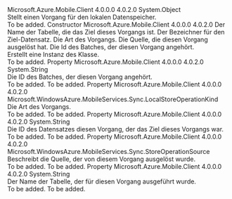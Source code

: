 <Type Name="StoreOperation" FullName="Microsoft.WindowsAzure.MobileServices.Sync.StoreOperation">
  <TypeSignature Language="C#" Value="public class StoreOperation" />
  <TypeSignature Language="ILAsm" Value=".class public auto ansi beforefieldinit StoreOperation extends System.Object" />
  <TypeSignature Language="DocId" Value="T:Microsoft.WindowsAzure.MobileServices.Sync.StoreOperation" />
  <TypeSignature Language="VB.NET" Value="Public Class StoreOperation" />
  <TypeSignature Language="F#" Value="type StoreOperation = class" />
  <AssemblyInfo>
    <AssemblyName>Microsoft.Azure.Mobile.Client</AssemblyName>
    <AssemblyVersion>4.0.0.0</AssemblyVersion>
    <AssemblyVersion>4.0.2.0</AssemblyVersion>
  </AssemblyInfo>
  <Base>
    <BaseTypeName>System.Object</BaseTypeName>
  </Base>
  <Interfaces />
  <Docs>
    <summary>
            Stellt einen Vorgang für den lokalen Datenspeicher.
            </summary>
    <remarks>To be added.</remarks>
  </Docs>
  <Members>
    <Member MemberName=".ctor">
      <MemberSignature Language="C#" Value="public StoreOperation (string tableName, string recordId, Microsoft.WindowsAzure.MobileServices.Sync.LocalStoreOperationKind kind, Microsoft.WindowsAzure.MobileServices.Sync.StoreOperationSource source, string batchId);" />
      <MemberSignature Language="ILAsm" Value=".method public hidebysig specialname rtspecialname instance void .ctor(string tableName, string recordId, valuetype Microsoft.WindowsAzure.MobileServices.Sync.LocalStoreOperationKind kind, valuetype Microsoft.WindowsAzure.MobileServices.Sync.StoreOperationSource source, string batchId) cil managed" />
      <MemberSignature Language="DocId" Value="M:Microsoft.WindowsAzure.MobileServices.Sync.StoreOperation.#ctor(System.String,System.String,Microsoft.WindowsAzure.MobileServices.Sync.LocalStoreOperationKind,Microsoft.WindowsAzure.MobileServices.Sync.StoreOperationSource,System.String)" />
      <MemberSignature Language="VB.NET" Value="Public Sub New (tableName As String, recordId As String, kind As LocalStoreOperationKind, source As StoreOperationSource, batchId As String)" />
      <MemberSignature Language="F#" Value="new Microsoft.WindowsAzure.MobileServices.Sync.StoreOperation : string * string * Microsoft.WindowsAzure.MobileServices.Sync.LocalStoreOperationKind * Microsoft.WindowsAzure.MobileServices.Sync.StoreOperationSource * string -&gt; Microsoft.WindowsAzure.MobileServices.Sync.StoreOperation" Usage="new Microsoft.WindowsAzure.MobileServices.Sync.StoreOperation (tableName, recordId, kind, source, batchId)" />
      <MemberType>Constructor</MemberType>
      <AssemblyInfo>
        <AssemblyName>Microsoft.Azure.Mobile.Client</AssemblyName>
        <AssemblyVersion>4.0.0.0</AssemblyVersion>
        <AssemblyVersion>4.0.2.0</AssemblyVersion>
      </AssemblyInfo>
      <Parameters>
        <Parameter Name="tableName" Type="System.String" />
        <Parameter Name="recordId" Type="System.String" />
        <Parameter Name="kind" Type="Microsoft.WindowsAzure.MobileServices.Sync.LocalStoreOperationKind" />
        <Parameter Name="source" Type="Microsoft.WindowsAzure.MobileServices.Sync.StoreOperationSource" />
        <Parameter Name="batchId" Type="System.String" />
      </Parameters>
      <Docs>
        <param name="tableName">Der Name der Tabelle, die das Ziel dieses Vorgangs ist.</param>
        <param name="recordId">Der Bezeichner für den Ziel-Datensatz.</param>
        <param name="kind">Die Art des Vorgangs.</param>
        <param name="source">Die Quelle, die diesen Vorgang ausgelöst hat.</param>
        <param name="batchId">Die Id des Batches, der diesen Vorgang angehört.</param>
        <summary>
            Erstellt eine Instanz des <see cref="T:Microsoft.WindowsAzure.MobileServices.Sync.StoreOperation" /> Klasse.
            </summary>
        <remarks>To be added.</remarks>
      </Docs>
    </Member>
    <Member MemberName="BatchId">
      <MemberSignature Language="C#" Value="public string BatchId { get; set; }" />
      <MemberSignature Language="ILAsm" Value=".property instance string BatchId" />
      <MemberSignature Language="DocId" Value="P:Microsoft.WindowsAzure.MobileServices.Sync.StoreOperation.BatchId" />
      <MemberSignature Language="VB.NET" Value="Public Property BatchId As String" />
      <MemberSignature Language="F#" Value="member this.BatchId : string with get, set" Usage="Microsoft.WindowsAzure.MobileServices.Sync.StoreOperation.BatchId" />
      <MemberType>Property</MemberType>
      <AssemblyInfo>
        <AssemblyName>Microsoft.Azure.Mobile.Client</AssemblyName>
        <AssemblyVersion>4.0.0.0</AssemblyVersion>
        <AssemblyVersion>4.0.2.0</AssemblyVersion>
      </AssemblyInfo>
      <ReturnValue>
        <ReturnType>System.String</ReturnType>
      </ReturnValue>
      <Docs>
        <summary>
            Die ID des Batches, der diesen Vorgang angehört.
            </summary>
        <value>To be added.</value>
        <remarks>To be added.</remarks>
      </Docs>
    </Member>
    <Member MemberName="Kind">
      <MemberSignature Language="C#" Value="public Microsoft.WindowsAzure.MobileServices.Sync.LocalStoreOperationKind Kind { get; set; }" />
      <MemberSignature Language="ILAsm" Value=".property instance valuetype Microsoft.WindowsAzure.MobileServices.Sync.LocalStoreOperationKind Kind" />
      <MemberSignature Language="DocId" Value="P:Microsoft.WindowsAzure.MobileServices.Sync.StoreOperation.Kind" />
      <MemberSignature Language="VB.NET" Value="Public Property Kind As LocalStoreOperationKind" />
      <MemberSignature Language="F#" Value="member this.Kind : Microsoft.WindowsAzure.MobileServices.Sync.LocalStoreOperationKind with get, set" Usage="Microsoft.WindowsAzure.MobileServices.Sync.StoreOperation.Kind" />
      <MemberType>Property</MemberType>
      <AssemblyInfo>
        <AssemblyName>Microsoft.Azure.Mobile.Client</AssemblyName>
        <AssemblyVersion>4.0.0.0</AssemblyVersion>
        <AssemblyVersion>4.0.2.0</AssemblyVersion>
      </AssemblyInfo>
      <ReturnValue>
        <ReturnType>Microsoft.WindowsAzure.MobileServices.Sync.LocalStoreOperationKind</ReturnType>
      </ReturnValue>
      <Docs>
        <summary>
            Die Art des Vorgangs.
            </summary>
        <value>To be added.</value>
        <remarks>To be added.</remarks>
      </Docs>
    </Member>
    <Member MemberName="RecordId">
      <MemberSignature Language="C#" Value="public string RecordId { get; set; }" />
      <MemberSignature Language="ILAsm" Value=".property instance string RecordId" />
      <MemberSignature Language="DocId" Value="P:Microsoft.WindowsAzure.MobileServices.Sync.StoreOperation.RecordId" />
      <MemberSignature Language="VB.NET" Value="Public Property RecordId As String" />
      <MemberSignature Language="F#" Value="member this.RecordId : string with get, set" Usage="Microsoft.WindowsAzure.MobileServices.Sync.StoreOperation.RecordId" />
      <MemberType>Property</MemberType>
      <AssemblyInfo>
        <AssemblyName>Microsoft.Azure.Mobile.Client</AssemblyName>
        <AssemblyVersion>4.0.0.0</AssemblyVersion>
        <AssemblyVersion>4.0.2.0</AssemblyVersion>
      </AssemblyInfo>
      <ReturnValue>
        <ReturnType>System.String</ReturnType>
      </ReturnValue>
      <Docs>
        <summary>
            Die ID des Datensatzes diesen Vorgang, der das Ziel dieses Vorgangs war.
            </summary>
        <value>To be added.</value>
        <remarks>To be added.</remarks>
      </Docs>
    </Member>
    <Member MemberName="Source">
      <MemberSignature Language="C#" Value="public Microsoft.WindowsAzure.MobileServices.Sync.StoreOperationSource Source { get; set; }" />
      <MemberSignature Language="ILAsm" Value=".property instance valuetype Microsoft.WindowsAzure.MobileServices.Sync.StoreOperationSource Source" />
      <MemberSignature Language="DocId" Value="P:Microsoft.WindowsAzure.MobileServices.Sync.StoreOperation.Source" />
      <MemberSignature Language="VB.NET" Value="Public Property Source As StoreOperationSource" />
      <MemberSignature Language="F#" Value="member this.Source : Microsoft.WindowsAzure.MobileServices.Sync.StoreOperationSource with get, set" Usage="Microsoft.WindowsAzure.MobileServices.Sync.StoreOperation.Source" />
      <MemberType>Property</MemberType>
      <AssemblyInfo>
        <AssemblyName>Microsoft.Azure.Mobile.Client</AssemblyName>
        <AssemblyVersion>4.0.0.0</AssemblyVersion>
        <AssemblyVersion>4.0.2.0</AssemblyVersion>
      </AssemblyInfo>
      <ReturnValue>
        <ReturnType>Microsoft.WindowsAzure.MobileServices.Sync.StoreOperationSource</ReturnType>
      </ReturnValue>
      <Docs>
        <summary>
            Beschreibt die Quelle, der von diesem Vorgang ausgelöst wurde.
            </summary>
        <value>To be added.</value>
        <remarks>To be added.</remarks>
      </Docs>
    </Member>
    <Member MemberName="TableName">
      <MemberSignature Language="C#" Value="public string TableName { get; set; }" />
      <MemberSignature Language="ILAsm" Value=".property instance string TableName" />
      <MemberSignature Language="DocId" Value="P:Microsoft.WindowsAzure.MobileServices.Sync.StoreOperation.TableName" />
      <MemberSignature Language="VB.NET" Value="Public Property TableName As String" />
      <MemberSignature Language="F#" Value="member this.TableName : string with get, set" Usage="Microsoft.WindowsAzure.MobileServices.Sync.StoreOperation.TableName" />
      <MemberType>Property</MemberType>
      <AssemblyInfo>
        <AssemblyName>Microsoft.Azure.Mobile.Client</AssemblyName>
        <AssemblyVersion>4.0.0.0</AssemblyVersion>
        <AssemblyVersion>4.0.2.0</AssemblyVersion>
      </AssemblyInfo>
      <ReturnValue>
        <ReturnType>System.String</ReturnType>
      </ReturnValue>
      <Docs>
        <summary>
            Der Name der Tabelle, der für diesen Vorgang ausgeführt wurde.
            </summary>
        <value>To be added.</value>
        <remarks>To be added.</remarks>
      </Docs>
    </Member>
  </Members>
</Type>